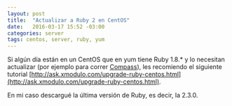 ```yaml
---
layout: post
title:  "Actualizar a Ruby 2 en CentOS"
date:   2016-03-17 15:52 -03:00
categories: server
tags: centos, server, ruby, yum
---
```


Si algún día están en un CentOS que en yum tiene Ruby 1.8.* y lo necesitan actualizar (por ejemplo para correr [Compass](http://compass-style.org/)), les recomiendo el siguiente tutorial [http://ask.xmodulo.com/upgrade-ruby-centos.html](http://ask.xmodulo.com/upgrade-ruby-centos.html).

En mi caso descargué la última versión de Ruby, es decir, la 2.3.0.
